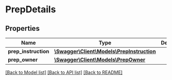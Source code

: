 # PrepDetails

## Properties
Name | Type | Description | Notes
------------ | ------------- | ------------- | -------------
**prep_instruction** | [**\Swagger\Client\Models\PrepInstruction**](PrepInstruction.md) |  | 
**prep_owner** | [**\Swagger\Client\Models\PrepOwner**](PrepOwner.md) |  | 

[[Back to Model list]](../../README.md#documentation-for-models) [[Back to API list]](../../README.md#documentation-for-api-endpoints) [[Back to README]](../../README.md)

